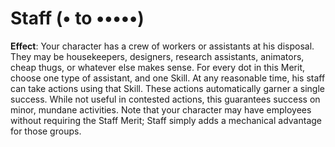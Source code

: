 # Staff (• to •••••) 
**Effect**: Your character has a crew of workers or assistants at his disposal. They may be housekeepers, designers, research assistants, animators, cheap thugs, or whatever else makes sense. For every dot in this Merit, choose one type of assistant, and one Skill. At any reasonable time, his staff can take actions using that Skill. These actions automatically garner a single success. While not useful in contested actions, this guarantees success on minor, mundane activities. Note that your character may have employees without requiring the Staff Merit; Staff simply adds a mechanical advantage for those groups.